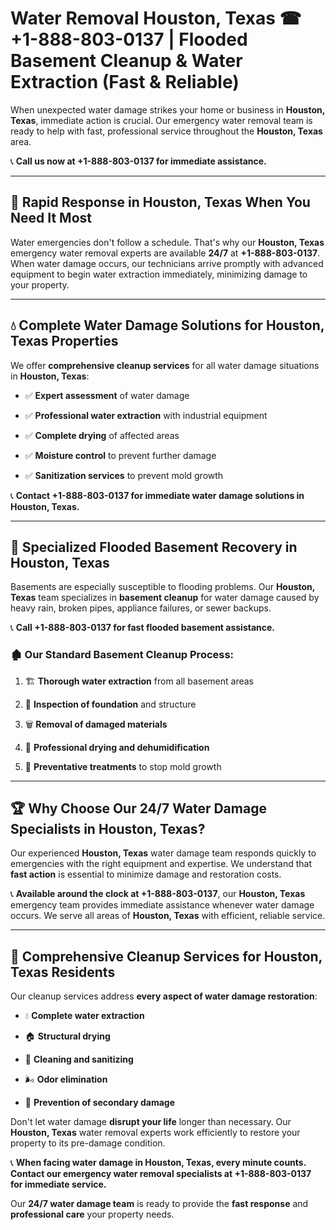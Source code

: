 # Water Removal Houston, Texas ☎ +1-888-803-0137 | Flooded Basement Cleanup & Water Extraction (Fast & Reliable)

When unexpected water damage strikes your home or business in **Houston, Texas**, immediate action is crucial. Our emergency water removal team is ready to help with fast, professional service throughout the **Houston, Texas** area. 

📞 **Call us now at +1-888-803-0137 for immediate assistance.**

---

## 🚀 Rapid Response in Houston, Texas When You Need It Most

Water emergencies don't follow a schedule. That's why our **Houston, Texas** emergency water removal experts are available **24/7** at **+1-888-803-0137**. When water damage occurs, our technicians arrive promptly with advanced equipment to begin water extraction immediately, minimizing damage to your property.

---

## 💧 Complete Water Damage Solutions for Houston, Texas Properties

We offer **comprehensive cleanup services** for all water damage situations in **Houston, Texas**:

- ✅ **Expert assessment** of water damage  
- ✅ **Professional water extraction** with industrial equipment  
- ✅ **Complete drying** of affected areas  
- ✅ **Moisture control** to prevent further damage  
- ✅ **Sanitization services** to prevent mold growth  

📞 **Contact +1-888-803-0137 for immediate water damage solutions in Houston, Texas.**

---

## 🌊 Specialized Flooded Basement Recovery in Houston, Texas

Basements are especially susceptible to flooding problems. Our **Houston, Texas** team specializes in **basement cleanup** for water damage caused by heavy rain, broken pipes, appliance failures, or sewer backups. 

📞 **Call +1-888-803-0137 for fast flooded basement assistance.**

### 🏚️ Our Standard Basement Cleanup Process:
1. 🏗️ **Thorough water extraction** from all basement areas  
2. 🔎 **Inspection of foundation** and structure  
3. 🗑️ **Removal of damaged materials**  
4. 💨 **Professional drying and dehumidification**  
5. 🚫 **Preventative treatments** to stop mold growth  

---

## 🏆 Why Choose Our 24/7 Water Damage Specialists in Houston, Texas?

Our experienced **Houston, Texas** water damage team responds quickly to emergencies with the right equipment and expertise. We understand that **fast action** is essential to minimize damage and restoration costs.

📞 **Available around the clock at +1-888-803-0137**, our **Houston, Texas** emergency team provides immediate assistance whenever water damage occurs. We serve all areas of **Houston, Texas** with efficient, reliable service.

---

## 🧹 Comprehensive Cleanup Services for Houston, Texas Residents

Our cleanup services address **every aspect of water damage restoration**:

- 💧 **Complete water extraction**  
- 🏠 **Structural drying**  
- 🧼 **Cleaning and sanitizing**  
- 🌬️ **Odor elimination**  
- 🚫 **Prevention of secondary damage**  

Don't let water damage **disrupt your life** longer than necessary. Our **Houston, Texas** water removal experts work efficiently to restore your property to its pre-damage condition.

📞 **When facing water damage in Houston, Texas, every minute counts. Contact our emergency water removal specialists at +1-888-803-0137 for immediate service.**

Our **24/7 water damage team** is ready to provide the **fast response** and **professional care** your property needs.

